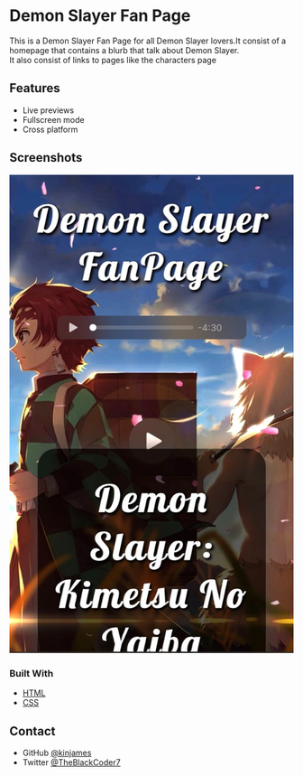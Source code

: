 
# Demon Slayer Fan Page

This is a Demon Slayer Fan Page for all Demon Slayer lovers.It consist of a homepage that contains a blurb that talk about Demon Slayer.<br>
It also consist of links to pages like the characters page


## Features

- Live previews
- Fullscreen mode
- Cross platform


## Screenshots

![App Screenshot](ds.jpg)

### Built With


- [HTML](https://html.com/)
- [CSS](https://www.w3schools.com/css/)


## Contact


- GitHub [@kinjames](https://github.com/kinjames)
- Twitter [@TheBlackCoder7](https://twitter.com/TheBlackCoder7)
